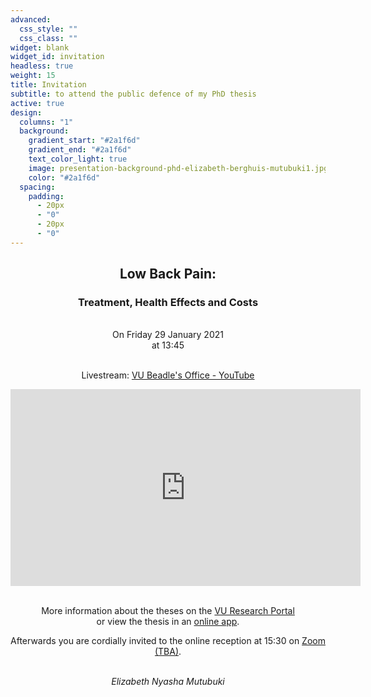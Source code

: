 ```yaml
---
advanced:
  css_style: ""
  css_class: ""
widget: blank
widget_id: invitation
headless: true
weight: 15
title: Invitation
subtitle: to attend the public defence of my PhD thesis
active: true
design:
  columns: "1"
  background:
    gradient_start: "#2a1f6d"
    gradient_end: "#2a1f6d"
    text_color_light: true
    image: presentation-background-phd-elizabeth-berghuis-mutubuki1.jpg
    color: "#2a1f6d"
  spacing:
    padding:
      - 20px
      - "0"
      - 20px
      - "0"
---
```

<div align="center">

## **Low Back Pain:**
### **Treatment, Health Effects and Costs**

<br>
On Friday 29 January 2021  
<br>
at 13:45  

<br>Livestream: [VU Beadle's Office - YouTube](https://www.youtube.com/channel/UCnN8TaVYe83472ewz9CH9HA)
<iframe width="560" height="315" src="https://www.youtube-nocookie.com/embed/x5r21NE6728" frameborder="0" allow="accelerometer; autoplay; clipboard-write; encrypted-media; gyroscope; picture-in-picture" allowfullscreen></iframe>

<br>More information about the theses on the [VU Research Portal](https://research.vu.nl/en/publications/low-back-pain-treatment-health-effects-and-costs)
<br>or view the thesis in an [online app](https://www.blurb.com/bookshare/app/index.html?bookId=10480016).

Afterwards you are cordially invited to the online reception at 15:30 on [Zoom (TBA)](<>).

<br>*Elizabeth Nyasha Mutubuki*

</div>